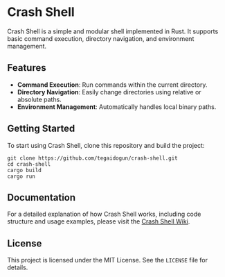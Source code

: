 # Crash Shell

Crash Shell is a simple and modular shell implemented in Rust. It supports basic command execution, directory navigation, and environment management.

## Features

- **Command Execution**: Run commands within the current directory.
- **Directory Navigation**: Easily change directories using relative or absolute paths.
- **Environment Management**: Automatically handles local binary paths.

## Getting Started

To start using Crash Shell, clone this repository and build the project:

```
git clone https://github.com/tegaidogun/crash-shell.git
cd crash-shell
cargo build
cargo run
```

## Documentation

For a detailed explanation of how Crash Shell works, including code structure and usage examples, please visit the [Crash Shell Wiki](https://github.com/tegaidogun/crash-shell/wiki).

## License

This project is licensed under the MIT License. See the `LICENSE` file for details.
